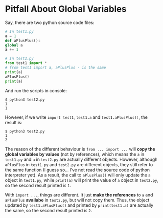 # Pitfall About Global Variables

Say, there are two python source code files:

  ```python
# In test1.py
a = 1
def aPlusPlus():
  global a
  a += 1
  ```

  ```python
# In test2.py
from test1 import *
# from test1 import a, aPlusPlus - is the same
print(a)
aPlusPlus()
print(a)
  ```

And run the scripts in console:

  ```console
$ python3 test2.py
1
1
  ```

However, if we write `import test1`, `test1.a` and `test1.aPlusPlus()`, the result is:

  ```console
$ python3 test2.py
1
2
  ```

The reason of the different behaviour is `from ... import ...` will __copy the global variables by values__ (not by references), which means the `a` in `test1.py` and `a` in `test2.py` are actually different objects. However, although `aPlusPlus` in `test1.py` and `test2.py` are different objects, they still refer to the same function (I guess so... I've not read the source code of python interpreter yet). As a result, the call to `aPlusPlus()` will only update the `a` object in `test1.py`, while `print(a)` will print the value of `a` object in `test2.py`, so the second result printed is `1`.

With `import ...`, things are different. It just __make the references__ to `a` and `aPlusPlus` __availabe__ in `test2.py`, but will not copy them. Thus, the object updated by `test1.aPlusPlus()` and printed by `print(test1.a)` are actually the same, so the second result printed is `2`.
